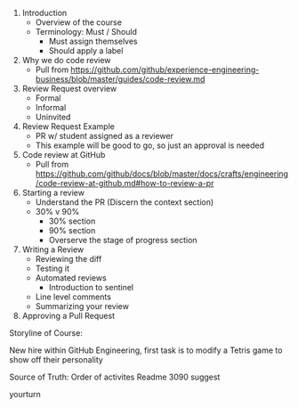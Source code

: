 1. Introduction
   - Overview of the course
   - Terminology: Must / Should
     - Must assign themselves
     - Should apply a label 
1. Why we do code review
   - Pull from https://github.com/github/experience-engineering-business/blob/master/guides/code-review.md
1. Review Request overview
   - Formal
   - Informal
   - Uninvited
1. Review Request Example
   - PR w/ student assigned as a reviewer
   - This example will be good to go, so just an approval is needed
1. Code review at GitHub
   - Pull from https://github.com/github/docs/blob/master/docs/crafts/engineering/code-review-at-github.md#how-to-review-a-pr
1. Starting a review
   - Understand the PR (Discern the context section)
   - 30% v 90%
     - 30% section
     - 90% section
     - Overserve the stage of progress section
1. Writing a Review
   - Reviewing the diff
   - Testing it
   - Automated reviews
     - Introduction to sentinel
   - Line level comments
   - Summarizing your review
1. Approving a Pull Request

Storyline of Course:

New hire within GitHub Engineering, first task is to modify a Tetris game to show off their personality

Source of Truth: Order of activites
Readme
3090
suggest


yourturn
